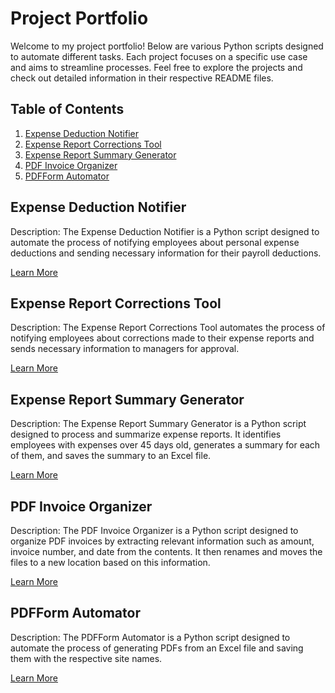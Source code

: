 # Project Portfolio
Welcome to my project portfolio! Below are various Python scripts designed to automate different tasks. Each project focuses on a specific use case and aims to streamline processes. Feel free to explore the projects and check out detailed information in their respective README files.

## Table of Contents

1. [Expense Deduction Notifier](#expense-deduction-notifier)
2. [Expense Report Corrections Tool](#expense-report-corrections-tool)
3. [Expense Report Summary Generator](#expense-report-summary-generator)
4. [PDF Invoice Organizer](#pdf-invoice-organizer)
5. [PDFForm Automator](#pdfform-automator)


## Expense Deduction Notifier
Description: The Expense Deduction Notifier is a Python script designed to automate the process of notifying employees about personal expense deductions and sending necessary information for their payroll deductions.

[Learn More](./expense-deduction-notifier/README.md)

## Expense Report Corrections Tool
Description: The Expense Report Corrections Tool automates the process of notifying employees about corrections made to their expense reports and sends necessary information to managers for approval.

[Learn More](./expense-report-corrections-tool/README.md)

## Expense Report Summary Generator
Description: The Expense Report Summary Generator is a Python script designed to process and summarize expense reports. It identifies employees with expenses over 45 days old, generates a summary for each of them, and saves the summary to an Excel file.

[Learn More](./expense-report-summary-generator/README.md)

## PDF Invoice Organizer
Description: The PDF Invoice Organizer is a Python script designed to organize PDF invoices by extracting relevant information such as amount, invoice number, and date from the contents. It then renames and moves the files to a new location based on this information.

[Learn More](./pdf-invoice-organizer/README.md)

## PDFForm Automator
Description: The PDFForm Automator is a Python script designed to automate the process of generating PDFs from an Excel file and saving them with the respective site names.

[Learn More](./pdfform-automator/README.md)
